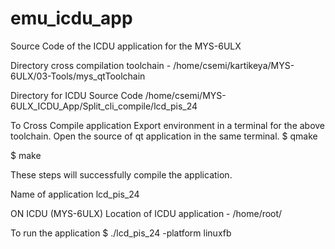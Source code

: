 # emu_icdu_app
Source Code of the ICDU application for the MYS-6ULX


Directory cross compilation toolchain -
/home/csemi/kartikeya/MYS-6ULX/03-Tools/mys_qtToolchain

Directory for ICDU Source Code
/home/csemi/MYS-6ULX_ICDU_App/Split_cli_compile/lcd_pis_24

To Cross Compile application
Export environment in a terminal for the above toolchain.
Open the source of qt application in the same terminal.
$ qmake

$ make

These steps will successfully compile the application.

Name of application
lcd_pis_24


ON ICDU (MYS-6ULX) 
Location of ICDU application - /home/root/

To run the application
$ ./lcd_pis_24 -platform linuxfb
